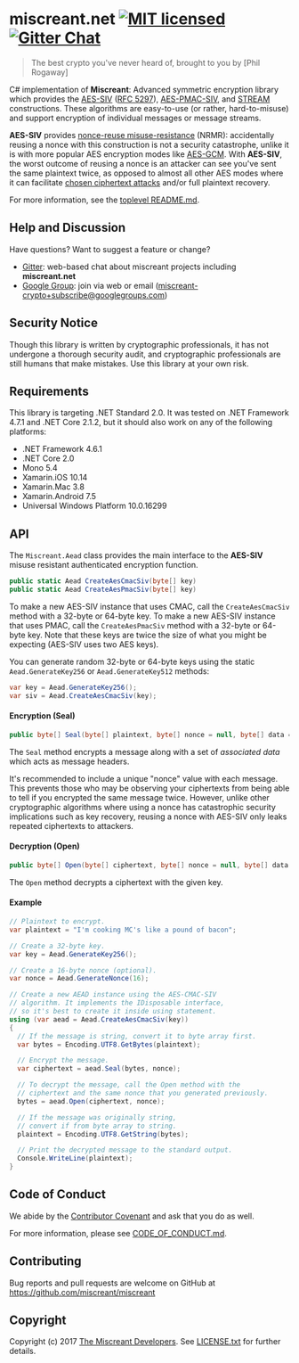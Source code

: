 # miscreant.net [![MIT licensed][license-shield]][license-link] [![Gitter Chat][gitter-image]][gitter-link]

[license-shield]: https://img.shields.io/badge/license-MIT-blue.svg
[license-link]: https://github.com/miscreant/miscreant/blob/master/LICENSE.txt
[gitter-image]: https://badges.gitter.im/badge.svg
[gitter-link]: https://gitter.im/miscreant/Lobby

> The best crypto you've never heard of, brought to you by [Phil Rogaway]

C# implementation of **Miscreant**: Advanced symmetric encryption library
which provides the [AES-SIV] ([RFC 5297]), [AES-PMAC-SIV], and [STREAM]
constructions. These algorithms are easy-to-use (or rather, hard-to-misuse)
and support encryption of individual messages or message streams.

[AES-SIV]: https://github.com/miscreant/miscreant/wiki/AES-SIV
[RFC 5297]: https://tools.ietf.org/html/rfc5297
[AES-PMAC-SIV]: https://github.com/miscreant/miscreant/wiki/AES-PMAC-SIV
[STREAM]: https://github.com/miscreant/miscreant/wiki/STREAM

**AES-SIV** provides [nonce-reuse misuse-resistance] (NRMR): accidentally
reusing a nonce with this construction is not a security catastrophe,
unlike it is with more popular AES encryption modes like [AES-GCM].
With **AES-SIV**, the worst outcome of reusing a nonce is an attacker
can see you've sent the same plaintext twice, as opposed to almost all other
AES modes where it can facilitate [chosen ciphertext attacks] and/or
full plaintext recovery.

For more information, see the [toplevel README.md].

[nonce-reuse misuse-resistance]: https://github.com/miscreant/miscreant/wiki/Nonce-Reuse-Misuse-Resistance
[AES-GCM]: https://en.wikipedia.org/wiki/Galois/Counter_Mode
[chosen ciphertext attacks]: https://en.wikipedia.org/wiki/Chosen-ciphertext_attack
[toplevel README.md]: https://github.com/miscreant/miscreant/blob/master/README.md

## Help and Discussion

Have questions? Want to suggest a feature or change?

* [Gitter]: web-based chat about miscreant projects including **miscreant.net**
* [Google Group]: join via web or email ([miscreant-crypto+subscribe@googlegroups.com])

[Gitter]: https://gitter.im/miscreant/Lobby
[Google Group]: https://groups.google.com/forum/#!forum/miscreant-crypto
[miscreant-crypto+subscribe@googlegroups.com]: mailto:miscreant-crypto+subscribe@googlegroups.com?subject=subscribe

## Security Notice

Though this library is written by cryptographic professionals, it has not
undergone a thorough security audit, and cryptographic professionals are still
humans that make mistakes. Use this library at your own risk.

## Requirements

This library is targeting .NET Standard 2.0. It was tested on .NET Framework 4.7.1
and .NET Core 2.1.2, but it should also work on any of the following platforms:

- .NET Framework 4.6.1
- .NET Core 2.0
- Mono 5.4
- Xamarin.iOS 10.14
- Xamarin.Mac 3.8
- Xamarin.Android 7.5
- Universal Windows Platform 10.0.16299

## API

The `Miscreant.Aead` class provides the main interface to the **AES-SIV** misuse
resistant authenticated encryption function.

```csharp
public static Aead CreateAesCmacSiv(byte[] key)
public static Aead CreateAesPmacSiv(byte[] key)
```

To make a new AES-SIV instance that uses CMAC, call the
`CreateAesCmacSiv` method with a 32-byte or 64-byte key.
To make a new AES-SIV instance that uses PMAC, call the
`CreateAesPmacSiv` method with a 32-byte or 64-byte key.
Note that these keys are twice the size of what you might
be expecting (AES-SIV uses two AES keys).

You can generate random 32-byte or 64-byte keys using the static
`Aead.GenerateKey256` or `Aead.GenerateKey512` methods:

```csharp
var key = Aead.GenerateKey256();
var siv = Aead.CreateAesCmacSiv(key);
```

#### Encryption (Seal)

```csharp
public byte[] Seal(byte[] plaintext, byte[] nonce = null, byte[] data = null)
```

The `Seal` method encrypts a message along with a set of *associated data*
which acts as message headers.

It's recommended to include a unique "nonce" value with each message. This
prevents those who may be observing your ciphertexts from being able to tell
if you encrypted the same message twice. However, unlike other cryptographic
algorithms where using a nonce has catastrophic security implications such as
key recovery, reusing a nonce with AES-SIV only leaks repeated ciphertexts to
attackers.

#### Decryption (Open)

```csharp
public byte[] Open(byte[] ciphertext, byte[] nonce = null, byte[] data = null)
```

The `Open` method decrypts a ciphertext with the given key.

#### Example

```csharp
// Plaintext to encrypt.
var plaintext = "I'm cooking MC's like a pound of bacon";

// Create a 32-byte key.
var key = Aead.GenerateKey256();

// Create a 16-byte nonce (optional).
var nonce = Aead.GenerateNonce(16);

// Create a new AEAD instance using the AES-CMAC-SIV
// algorithm. It implements the IDisposable interface,
// so it's best to create it inside using statement.
using (var aead = Aead.CreateAesCmacSiv(key))
{
  // If the message is string, convert it to byte array first.
  var bytes = Encoding.UTF8.GetBytes(plaintext);

  // Encrypt the message.
  var ciphertext = aead.Seal(bytes, nonce);

  // To decrypt the message, call the Open method with the
  // ciphertext and the same nonce that you generated previously.
  bytes = aead.Open(ciphertext, nonce);

  // If the message was originally string,
  // convert if from byte array to string.
  plaintext = Encoding.UTF8.GetString(bytes);

  // Print the decrypted message to the standard output.
  Console.WriteLine(plaintext);
}
```

## Code of Conduct

We abide by the [Contributor Covenant][cc] and ask that you do as well.

For more information, please see [CODE_OF_CONDUCT.md].

[cc]: https://contributor-covenant.org
[CODE_OF_CONDUCT.md]: https://github.com/miscreant/miscreant/blob/master/CODE_OF_CONDUCT.md

## Contributing

Bug reports and pull requests are welcome on GitHub at https://github.com/miscreant/miscreant

## Copyright

Copyright (c) 2017 [The Miscreant Developers][AUTHORS].
See [LICENSE.txt] for further details.

[AUTHORS]: https://github.com/miscreant/miscreant/blob/master/AUTHORS.md
[LICENSE.txt]: https://github.com/miscreant/miscreant/blob/master/LICENSE.txt
